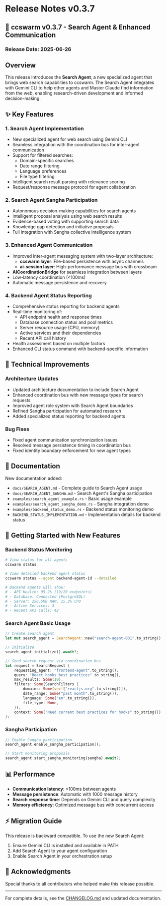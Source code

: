 # Release Notes v0.3.7

## 🎉 ccswarm v0.3.7 - Search Agent & Enhanced Communication

### Release Date: 2025-06-26

## Overview

This release introduces the **Search Agent**, a new specialized agent that brings web search capabilities to ccswarm. The Search Agent integrates with Gemini CLI to help other agents and Master Claude find information from the web, enabling research-driven development and informed decision-making.

## ✨ Key Features

### 1. **Search Agent Implementation**
- New specialized agent for web search using Gemini CLI
- Seamless integration with the coordination bus for inter-agent communication
- Support for filtered searches:
  - Domain-specific searches
  - Date range filtering
  - Language preferences
  - File type filtering
- Intelligent search result parsing with relevance scoring
- Request/response message protocol for agent collaboration

### 2. **Search Agent Sangha Participation**
- Autonomous decision-making capabilities for search agents
- Intelligent proposal analysis using web search results
- Evidence-based voting with supporting search data
- Knowledge gap detection and initiative proposals
- Full integration with Sangha collective intelligence system

### 3. **Enhanced Agent Communication**
- Improved inter-agent messaging system with two-layer architecture:
  - **ccswarm layer**: File-based persistence with async channels
  - **ai-session layer**: High-performance message bus with crossbeam
- **AICoordinationBridge** for seamless integration between layers
- Low-latency coordination (<100ms)
- Automatic message persistence and recovery

### 4. **Backend Agent Status Reporting**
- Comprehensive status reporting for backend agents
- Real-time monitoring of:
  - API endpoint health and response times
  - Database connection status and pool metrics
  - Server resource usage (CPU, memory)
  - Active services and their dependencies
  - Recent API call history
- Health assessment based on multiple factors
- Enhanced CLI status command with backend-specific information

## 🔧 Technical Improvements

### Architecture Updates
- Updated architecture documentation to include Search Agent
- Enhanced coordination bus with new message types for search requests
- Improved agent role system with Search Agent boundaries
- Refined Sangha participation for automated research
- Added specialized status reporting for backend agents

### Bug Fixes
- Fixed agent communication synchronization issues
- Resolved message persistence timing in coordination bus
- Fixed identity boundary enforcement for new agent types

## 📖 Documentation

New documentation added:
- `docs/SEARCH_AGENT.md` - Complete guide to Search Agent usage
- `docs/SEARCH_AGENT_SANGHA.md` - Search Agent's Sangha participation
- `examples/search_agent_example.rs` - Basic usage example
- `examples/search_agent_sangha_demo.rs` - Sangha integration demo
- `examples/backend_status_demo.rs` - Backend status monitoring demo
- `BACKEND_STATUS_IMPLEMENTATION.md` - Implementation details for backend status

## 🚀 Getting Started with New Features

### Backend Status Monitoring
```bash
# View status for all agents
ccswarm status

# View detailed backend agent status
ccswarm status --agent backend-agent-id --detailed

# Backend agents will show:
# - API Health: 95.2% (19/20 endpoints)
# - Database: Connected (PostgreSQL)
# - Server: 256.5MB RAM, 15.3% CPU
# - Active Services: 3
# - Recent API Calls: 42
```

### Search Agent Basic Usage
```rust
// Create search agent
let mut search_agent = SearchAgent::new("search-agent-001".to_string(), coordination_bus.clone());

// Initialize
search_agent.initialize().await?;

// Send search request via coordination bus
let request = SearchRequest {
    requesting_agent: "frontend-agent".to_string(),
    query: "React hooks best practices".to_string(),
    max_results: Some(10),
    filters: Some(SearchFilters {
        domains: Some(vec!["reactjs.org".to_string()]),
        date_range: Some("past month".to_string()),
        language: Some("en".to_string()),
        file_type: None,
    }),
    context: Some("Need current best practices for hooks".to_string()),
};
```

### Sangha Participation
```rust
// Enable Sangha participation
search_agent.enable_sangha_participation();

// Start monitoring proposals
search_agent.start_sangha_monitoring(sangha).await?;
```

## 📊 Performance

- **Communication latency**: <100ms between agents
- **Message persistence**: Automatic with 1000 message history
- **Search response time**: Depends on Gemini CLI and query complexity
- **Memory efficiency**: Optimized message bus with concurrent access

## ⚡ Migration Guide

This release is backward compatible. To use the new Search Agent:

1. Ensure Gemini CLI is installed and available in PATH
2. Add Search Agent to your agent configuration
3. Enable Search Agent in your orchestration setup

## 🙏 Acknowledgments

Special thanks to all contributors who helped make this release possible.

---

For complete details, see the [CHANGELOG.md](CHANGELOG.md) and updated documentation.
